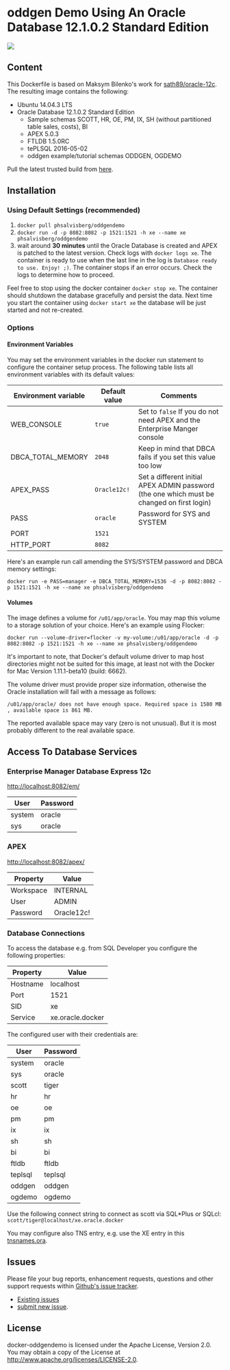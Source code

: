 # oddgen Demo Using An Oracle Database 12.1.0.2 Standard Edition

[![](https://badge.imagelayers.io/phsalvisberg/oddgendemo:latest.svg)](https://imagelayers.io/?images=phsalvisberg/oddgendemo:latest 'Get your own badge on imagelayers.io')

## Content

This Dockerfile is based on Maksym Bilenko's work for [sath89/oracle-12c](https://hub.docker.com/r/sath89/oracle-12c/). The resulting image contains the following:

* Ubuntu 14.04.3 LTS
* Oracle Database 12.1.0.2 Standard Edition 
	* Sample schemas SCOTT, HR, OE, PM, IX, SH (without partitioned table sales, costs), BI
	* APEX 5.0.3
	* FTLDB 1.5.0RC
	* tePLSQL 2016-05-02
	* oddgen example/tutorial schemas ODDGEN, OGDEMO
	
Pull the latest trusted build from [here](https://hub.docker.com/r/phsalvisberg/oddgendemo/).


## Installation

### Using Default Settings (recommended)

1. ```docker pull phsalvisberg/oddgendemo```
2. ```docker run -d -p 8082:8082 -p 1521:1521 -h xe --name xe phsalvisberg/oddgendemo```
3. wait around **30 minutes** until the Oracle Database is created and APEX is patched to the latest version. Check logs with ```docker logs xe```. The container is ready to use when the last line in the log is ```Database ready to use. Enjoy! ;)```. The container stops if an error occurs. Check the logs to determine how to proceed.

Feel free to stop using the docker container ```docker stop xe```. The container should shutdown the database gracefully and persist the data. Next time you start the container using ```docker start xe``` the database will be just started and not re-created.


### Options

#### Environment Variables

You may set the environment variables in the docker run statement to configure the container setup process. The following table lists all environment variables with its default values:

Environment variable | Default value | Comments
-------------------- | ------------- | --------
WEB_CONSOLE | ```true``` | Set to ```false``` If you do not need APEX and the Enterprise Manger console
DBCA_TOTAL_MEMORY | ```2048```| Keep in mind that DBCA fails if you set this value too low
APEX_PASS | ```Oracle12c!```| Set a different initial APEX ADMIN password (the one which must be changed on first login)
PASS | ```oracle```| Password for SYS and SYSTEM
PORT | ```1521```| 
HTTP_PORT | ```8082```|

Here's an example run call amending the SYS/SYSTEM password and DBCA memory settings:

```
docker run -e PASS=manager -e DBCA_TOTAL_MEMORY=1536 -d -p 8082:8082 -p 1521:1521 -h xe --name xe phsalvisberg/oddgendemo
```

#### Volumes

The image defines a volume for ```/u01/app/oracle```. You may map this volume to a storage solution of your choice. Here's an example using Flocker:

```
docker run --volume-driver=flocker -v my-volume:/u01/app/oracle -d -p 8082:8082 -p 1521:1521 -h xe --name xe phsalvisberg/oddgendemo
```

It's important to note, that Docker's default volume driver to map host directories might not be suited for this image, at least not with the Docker for Mac Version 1.11.1-beta10 (build: 6662).

The volume driver must provide proper size information, otherwise the Oracle installation will fail with a message as follows:

```
/u01/app/oracle/ does not have enough space. Required space is 1580 MB , available space is 861 MB.
```

The reported available space may vary (zero is not unusual). But it is most probably different to the real available space.


## Access To Database Services

### Enterprise Manager Database Express 12c

[http://localhost:8082/em/](http://localhost:8082/em/)

User | Password 
-------- | -----
system | oracle
sys | oracle


### APEX

[http://localhost:8082/apex/](http://localhost:8082/apex/)

Property | Value 
-------- | -----
Workspace | INTERNAL
User | ADMIN
Password | Oracle12c!

### Database Connections

To access the database e.g. from SQL Developer you configure the following properties:

Property | Value 
-------- | -----
Hostname | localhost
Port | 1521
SID | xe
Service | xe.oracle.docker

The configured user with their credentials are:

User | Password 
-------- | -----
system | oracle
sys | oracle
scott | tiger
hr | hr
oe | oe
pm | pm
ix | ix
sh | sh
bi | bi
ftldb | ftldb
teplsql | teplsql
oddgen | oddgen
ogdemo | ogdemo

Use the following connect string to connect as scott via SQL*Plus or SQLcl: ```scott/tiger@localhost/xe.oracle.docker```

You may configure also TNS entry, e.g. use the XE entry in this [tnsnames.ora](https://github.com/PhilippSalvisberg/docker-oddgendemo/blob/master/tnsnames.ora).  

## Issues

Please file your bug reports, enhancement requests, questions and other support requests within [Github's issue tracker](https://help.github.com/articles/about-issues/). 

* [Existing issues](https://github.com/PhilippSalvisberg/docker-oddgendemo/issues)
* [submit new issue](https://github.com/PhilippSalvisberg/docker-oddgendemo/issues/new).

## License

docker-oddgendemo is licensed under the Apache License, Version 2.0. You may obtain a copy of the License at <http://www.apache.org/licenses/LICENSE-2.0>. 
